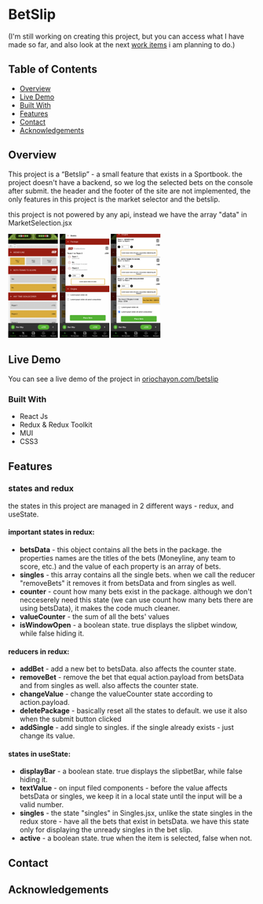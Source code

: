 # BetSlip

(I'm still working on creating this project, but you can access what I have made so far, and also look at the next [work items](https://github.com/orioch/BetSlip/issues) i am planning to do.)

## Table of Contents

- [Overview](#overview)
- [Live Demo](#live-demo)
- [Built With](#built-with)
- [Features](#features)
- [Contact](#contact)
- [Acknowledgements](#acknowledgements)

## Overview

This project is a “Betslip” - a small feature that exists in a Sportbook. the project doesn't have a backend, so we log the selected bets on the console after submit. the header and the footer of the site are not implemented, the only features in this project is the market selector and the betslip.

this project is not powered by any api, instead we have the array "data" in MarketSelection.jsx

<img src="https://github.com/orioch/BetSlip/blob/26-take-care-of-warnings-and-finishing-everything/screenshots/Screen%20Shot%202022-12-01%20at%2013.32.54.png?raw=true" width=20% height=20%>      <img src="https://github.com/orioch/BetSlip/blob/26-take-care-of-warnings-and-finishing-everything/screenshots/Screen%20Shot%202022-12-01%20at%2013.33.16.png?raw=true" width=20% height=20%>      <img src="https://github.com/orioch/BetSlip/blob/26-take-care-of-warnings-and-finishing-everything/screenshots/Screen%20Shot%202022-12-01%20at%2013.33.37.png?raw=true" width=20% height=20%> 

## Live Demo

You can see a live demo of the project in [oriochayon.com/betslip](https://oriochayon.com/betslip)

<!-- TODO: Add a screenshot of the live project.
    1. Link to a 'live demo.'
    2. Describe your overall experience in a couple of sentences.
    3. List a few specific technical things that you learned or improved on.
    4. Share any other tips or guidance for others attempting this or something similar.
 -->

### Built With

- React Js
- Redux & Redux Toolkit
- MUI
- CSS3

<!-- TODO: List any MAJOR libraries/frameworks (e.g. React, Tailwind) with links to their homepages. -->

## Features
### states and redux
the states in this project are managed in 2 different ways - redux, and useState. 

#### important states in redux:
 *  **betsData** - this object contains all the bets in the package. the properties names are the titles of the bets (Moneyline, any team to score, etc.) and the value of each property is an array of bets.
 *  **singles** - this array contains all the single bets. when we call the reducer "removeBets" it removes it from betsData and from singles as well.
 *   **counter** - count how many bets exist in the package. although we don't necceserely need this state (we can use count how many bets there are using betsData), it makes the code much cleaner.
 *   **valueCounter** - the sum of all the bets' values
 *   **isWindowOpen** - a boolean state. true displays the slipbet window, while false hiding it.

#### reducers in redux:
 * **addBet** - add a new bet to betsData. also affects the counter state.
 * **removeBet** - remove the bet that equal action.payload from betsData and from singles as well. also affects the counter state.
 * **changeValue** - change the valueCounter state according to action.payload.
 * **deletePackage** - basically reset all the states to default. we use it also when the submit button clicked
 * **addSingle** - add single to singles. if the single already exists - just change its value.

#### states in useState:
 * **displayBar** - a boolean state. true displays the slipbetBar, while false hiding it.
 * **textValue** - on input filed components - before the value affects betsData or singles, we keep it in a local state until the input will be a valid number.
 * **singles** - the state "singles" in Singles.jsx, unlike the state singles in the redux store - have all the bets that exist in betsData. we have this state only for displaying the unready singles in the bet slip.
 * **active** - a boolean state. true when the item is selected, false when not.


## Contact

<!-- TODO: Include icons and links to your RELEVANT, PROFESSIONAL 'DEV-ORIENTED' social media. LinkedIn and dev.to are minimum. -->

## Acknowledgements

<!-- TODO: List any blog posts, tutorials or plugins that you may have used to complete the project. Only list those that had a significant impact. Obviously, we all 'Google' stuff while working on our things, but maybe something in particular stood out as a 'major contributor' to your skill set for this project. -->
